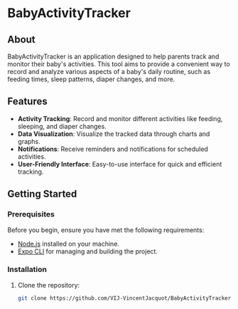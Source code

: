 # BabyActivityTracker

## About

BabyActivityTracker is an application designed to help parents track and monitor their baby's activities. This tool aims to provide a convenient way to record and analyze various aspects of a baby's daily routine, such as feeding times, sleep patterns, diaper changes, and more.

## Features

- **Activity Tracking**: Record and monitor different activities like feeding, sleeping, and diaper changes.
- **Data Visualization**: Visualize the tracked data through charts and graphs.
- **Notifications**: Receive reminders and notifications for scheduled activities.
- **User-Friendly Interface**: Easy-to-use interface for quick and efficient tracking.

## Getting Started

### Prerequisites

Before you begin, ensure you have met the following requirements:

- [Node.js](https://nodejs.org/) installed on your machine.
- [Expo CLI](https://docs.expo.dev/get-started/installation/) for managing and building the project.

### Installation

1. Clone the repository:
   ```bash
   git clone https://github.com/VIJ-VincentJacquot/BabyActivityTracker.git
